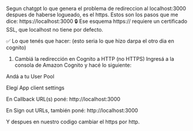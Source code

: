 Segun chatgpt lo que genera el problema de redireccion al localhost:3000 despues de haberse logueado, es el https.
Estos son los pasos que me dice:
https://localhost:3000
🔒 Ese esquema https:// requiere un certificado SSL, que localhost no tiene por defecto.

✅ Lo que tenés que hacer: (esto seria lo que hizo darpa el otro dia en cognito)
1. Cambiá la redirección en Cognito a HTTP (no HTTPS)
Ingresá a la consola de Amazon Cognito y hacé lo siguiente:

Andá a tu User Pool

Elegí App client settings

En Callback URL(s) poné:
http://localhost:3000

En Sign out URLs, también poné:
http://localhost:3000

Y despues en nuestro codigo cambiar el https por http. 

